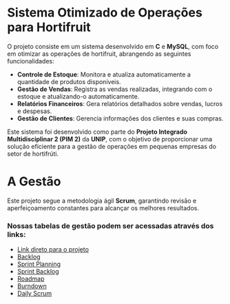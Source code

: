 # Sistema Otimizado de Operações para Hortifruit

O projeto consiste em um sistema desenvolvido em **C** e **MySQL**, com foco em otimizar as operações de hortifruit, abrangendo as seguintes funcionalidades:

- **Controle de Estoque**: Monitora e atualiza automaticamente a quantidade de produtos disponíveis.
- **Gestão de Vendas**: Registra as vendas realizadas, integrando com o estoque e atualizando-o automaticamente.
- **Relatórios Financeiros**: Gera relatórios detalhados sobre vendas, lucros e despesas.
- **Gestão de Clientes**: Gerencia informações dos clientes e suas compras.

Este sistema foi desenvolvido como parte do **Projeto Integrado Multidisciplinar 2 (PIM 2)** da **UNIP**, com o objetivo de proporcionar uma solução eficiente para a gestão de operações em pequenas empresas do setor de hortifrúti.

# A Gestão
Este projeto segue a metodologia ágil **Scrum**, garantindo revisão e aperfeiçoamento constantes para alcançar os melhores resultados.

### Nossas tabelas de gestão podem ser acessadas através dos links:
- [Link direto para o projeto](https://github.com/users/jotaCorsino/projects/1/views/19)
- [Backlog](https://tinyurl.com/ywsjcr3d)
- [Sprint Planning](https://tinyurl.com/udm8zx9m)
- [Sprint Backlog]([https://tinyurl.com/3wt2sj6b](https://github.com/jotaCorsino/Hortifruit-Otimizado/milestones?direction=asc&sort=title&state=open))
- [Roadmap](https://tinyurl.com/mv27jjdc)
- [Burndown](https://tinyurl.com/4j7u2dfp)
- [Daily Scrum](https://tinyurl.com/nhhu47w3)
